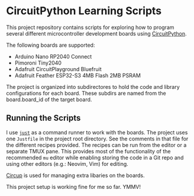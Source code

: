 # CircuitPython Learning Scripts

This project repository contains scripts for exploring how to
program several different microcontroller development boards using
[CircuitPython][1].

The following boards are supported:

 * Arduino Nano RP2040 Connect
 * Pimoroni Tiny2040
 * Adafruit CircuitPlayground Bluefruit
 * Adafruit Feather ESP32-S3 4MB Flash 2MB PSRAM

The project is organized into subdirectores to hold the code and
library configurations for each board. These subdirs are named
from the board.board_id of the target board.

## Running the Scripts

I use [`just`][3] as a command runner to work with the boards. The
project uses one `Justfile` in the project root directory. See the
comments in that file for the different recipes provided. The recipes
can be run from the editor or a separate TMUX pane. This provides
most of the functionality of the recommended `mu` editor while
enabling storing the code in a Git repo and using other editors
(e.g.: Neovim, Vim) for editing.

[Circup][4] is used for managing extra libaries on the boards.

This project setup is working fine for me so far. YMMV!

[1]:https://circuitpython.org
[2]:https://learn.adafruit.com/circuitpython-on-the-arduino-nano-rp2040-connect
[3]:https://github.com/casey/just
[4]:https://github.com/adafruit/circup
